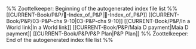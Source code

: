 %% Zoottelkeeper: Beginning of the autogenerated index file list  %%
 [[CURRENT-Book/P&P/🧠-Index_of_P&P|🧠-Index_of_P&P]]
 [[CURRENT-Book/P&P/03-P&P-chs 9-10|03-P&P-chs 9-10]]
 [[CURRENT-Book/P&P/In a World link|In a World link]]
 [[CURRENT-Book/P&P/Maia D payment|Maia D payment]]
 [[CURRENT-Book/P&P/P&P Plan|P&P Plan]]
%% Zoottelkeeper: End of the autogenerated index file list  %%
